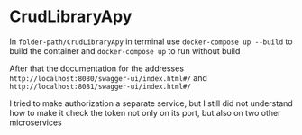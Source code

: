 # CrudLibraryApy

In `folder-path/CrudLibraryApy` in terminal use `docker-compose up --build` to build the container and `docker-compose up` to run without build

After that the documentation for the addresses `http://localhost:8080/swagger-ui/index.html#/` and `http://localhost:8081/swagger-ui/index.html#/`

I tried to make authorization a separate service, but I still did not understand how to make it check the token not only on its port, but also on two other microservices

